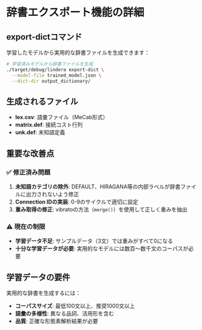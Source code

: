 # 辞書エクスポート機能の詳細

## export-dictコマンド

学習したモデルから実用的な辞書ファイルを生成できます：

```bash
# 学習済みモデルから辞書ファイルを生成
./target/debug/lindera export-dict \
  --model-file trained_model.json \
  --dict-dir output_dictionary/
```

## 生成されるファイル

- **lex.csv**: 語彙ファイル（MeCab形式）
- **matrix.def**: 接続コスト行列
- **unk.def**: 未知語定義

## 重要な改善点

### ✅ 修正済み問題

1. **未知語カテゴリの除外**: DEFAULT、HIRAGANA等の内部ラベルが辞書ファイルに出力されないよう修正
2. **Connection IDの実装**: 0-9のサイクルで適切に設定
3. **重み取得の修正**: vibratoの方法（`merge()`）を使用して正しく重みを抽出

### ⚠️ 現在の制限

- **学習データ不足**: サンプルデータ（3文）では重みがすべて0になる
- **十分な学習データが必要**: 実用的なモデルには数百～数千文のコーパスが必要

## 学習データの要件

実用的な辞書を生成するには：

- **コーパスサイズ**: 最低100文以上、推奨1000文以上
- **語彙の多様性**: 異なる品詞、活用形を含む
- **品質**: 正確な形態素解析結果が必要
